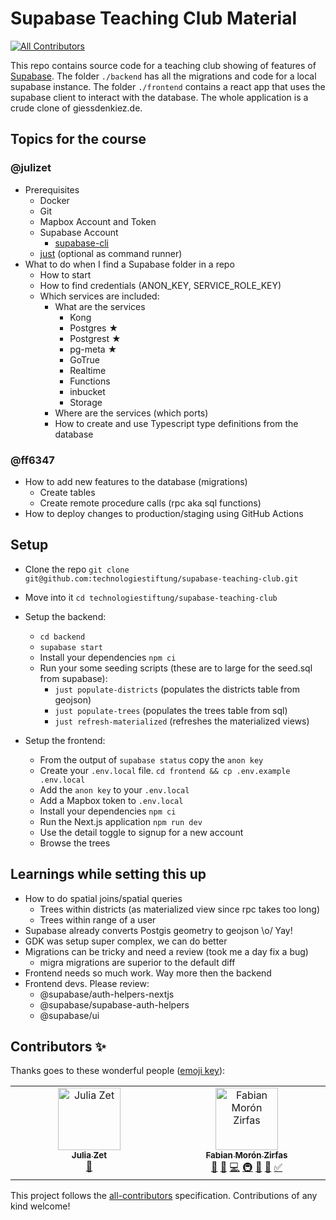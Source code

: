 # Supabase Teaching Club Material
<!-- ALL-CONTRIBUTORS-BADGE:START - Do not remove or modify this section -->
[![All Contributors](https://img.shields.io/badge/all_contributors-2-orange.svg?style=flat-square)](#contributors-)
<!-- ALL-CONTRIBUTORS-BADGE:END -->

This repo contains source code for a teaching club showing of features of [Supabase](https://supabase.com). The folder `./backend` has all the migrations and code for a local supabase instance. The folder `./frontend` contains a react app that uses the supabase client to interact with the database. The whole application is a crude clone of giessdenkiez.de.

## Topics for the course

### @julizet

- Prerequisites
	- Docker 
	- Git
  - Mapbox Account and Token
  - Supabase Account
	- [supabase-cli](https://supabase.com/docs/reference/cli/introduction)
  - [just](https://just.systems/) (optional as command runner)
- What to do when I find a Supabase folder in a repo
	- How to start
	- How to find credentials (ANON_KEY, SERVICE_ROLE_KEY)
	- Which services are included:
		- What are the services
			- Kong
			- Postgres ★
			- Postgrest ★
			- pg-meta ★
			- GoTrue
			- Realtime
			- Functions
			- inbucket
			- Storage
		- Where are the services (which ports)
		- How to create and use Typescript type definitions from the database

### @ff6347

- How to add new features to the database (migrations)
	- Create tables
	- Create remote procedure calls (rpc aka sql functions) 
- How to deploy changes to production/staging using GitHub Actions

## Setup

- Clone the repo `git clone git@github.com:technologiestiftung/supabase-teaching-club.git`
- Move into it `cd technologiestiftung/supabase-teaching-club`
- Setup the backend:
  - `cd backend`
  - `supabase start`
  - Install your dependencies `npm ci`
  - Run your some seeding scripts (these are to large for the seed.sql from supabase):
    - `just populate-districts` (populates the districts table from geojson)
    - `just populate-trees` (populates the trees table from sql)
    - `just refresh-materialized` (refreshes the materialized views)



- Setup the frontend:
  - From the output of `supabase status` copy the `anon key`
  - Create your `.env.local` file. `cd frontend && cp .env.example .env.local`
  - Add the `anon key` to your `.env.local`
  - Add a Mapbox token to `.env.local`
  - Install your dependencies `npm ci`
  - Run the Next.js application `npm run dev`
  - Use the detail toggle to signup for a new account
  - Browse the trees

  


## Learnings while setting this up

- How to do spatial joins/spatial queries
  - Trees within districts (as materialized view since rpc takes too long)
  - Trees within range of a user
- Supabase already converts Postgis geometry to geojson \o/ Yay!
- GDK was setup super complex, we can do better
- Migrations can be tricky and need a review (took me a day fix a bug)
  - migra migrations are superior to the default diff
- Frontend needs so much work. Way more then the backend
- Frontend devs. Please review:
  - @supabase/auth-helpers-nextjs
  - @supabase/supabase-auth-helpers
  - @supabase/ui

## Contributors ✨

Thanks goes to these wonderful people ([emoji key](https://allcontributors.org/docs/en/emoji-key)):

<!-- ALL-CONTRIBUTORS-LIST:START - Do not remove or modify this section -->
<!-- prettier-ignore-start -->
<!-- markdownlint-disable -->
<table>
  <tbody>
    <tr>
      <td align="center" valign="top" width="14.28%"><a href="https://github.com/julizet"><img src="https://avatars.githubusercontent.com/u/52455010?v=4?s=100" width="100px;" alt="Julia Zet"/><br /><sub><b>Julia Zet</b></sub></a><br /><a href="https://github.com/technologiestiftung/supabase-teaching-club/pulls?q=is%3Apr+reviewed-by%3Ajulizet" title="Reviewed Pull Requests">👀</a></td>
      <td align="center" valign="top" width="14.28%"><a href="https://fabianmoronzirfas.me"><img src="https://avatars.githubusercontent.com/u/315106?v=4?s=100" width="100px;" alt="Fabian Morón Zirfas"/><br /><sub><b>Fabian Morón Zirfas</b></sub></a><br /><a href="https://github.com/technologiestiftung/supabase-teaching-club/commits?author=ff6347" title="Documentation">📖</a> <a href="#design-ff6347" title="Design">🎨</a> <a href="https://github.com/technologiestiftung/supabase-teaching-club/commits?author=ff6347" title="Code">💻</a> <a href="#infra-ff6347" title="Infrastructure (Hosting, Build-Tools, etc)">🚇</a> <a href="#research-ff6347" title="Research">🔬</a> <a href="#ideas-ff6347" title="Ideas, Planning, & Feedback">🤔</a> <a href="#tutorial-ff6347" title="Tutorials">✅</a></td>
    </tr>
  </tbody>
</table>

<!-- markdownlint-restore -->
<!-- prettier-ignore-end -->

<!-- ALL-CONTRIBUTORS-LIST:END -->

This project follows the [all-contributors](https://github.com/all-contributors/all-contributors) specification. Contributions of any kind welcome!